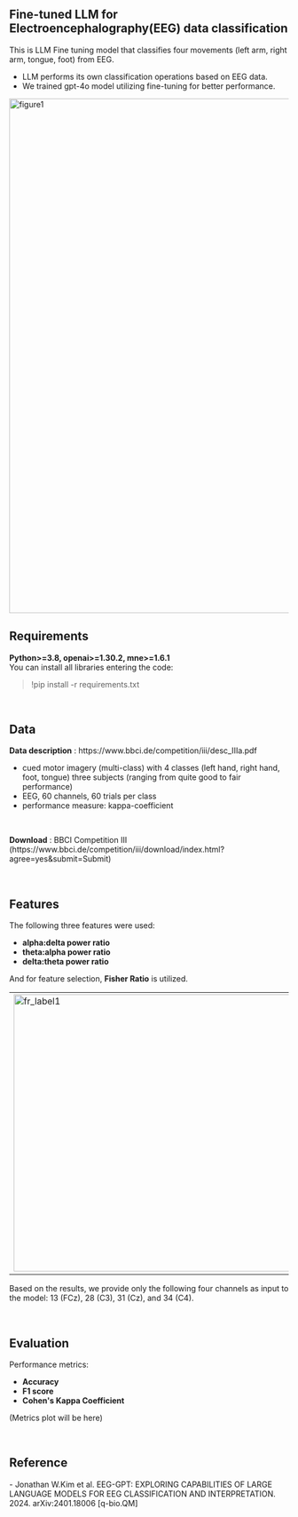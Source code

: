 <h2>Fine-tuned LLM for Electroencephalography(EEG) data classification</h2>
<p>This is LLM Fine tuning model that classifies four movements (left arm, right arm, tongue, foot) from EEG.</p>
<ul>
  <li>LLM performs its own classification operations based on EEG data.</li>
  <li>We trained gpt-4o model utilizing fine-tuning for better performance.</li>
</ul>
<img width="927" alt="figure1" src="https://github.com/user-attachments/assets/5e44d117-c761-4bcb-8ea0-a7a612ddc33a">

<br>
<h2>Requirements</h2>
<p><strong>Python>=3.8,   openai>=1.30.2,   mne>=1.6.1</strong><br>You can install all libraries entering the code: </p>
<blockquote>!pip install -r requirements.txt</blockquote>
<br>
<h2>Data</h2>
<p><strong>Data description</strong> : https://www.bbci.de/competition/iii/desc_IIIa.pdf</p>
  <ul>
    <li>cued motor imagery (multi-class) with 4 classes (left hand, right hand, foot, tongue) three subjects (ranging from quite good to fair performance)</li>
    <li>EEG, 60 channels, 60 trials per class</li>
    <li>performance measure: kappa-coefficient</li>
  </ul>
<br>
<p><strong>Download</strong> : BBCI Competition III (https://www.bbci.de/competition/iii/download/index.html?agree=yes&submit=Submit)</p>

<br>
<h2>Features</h2>
<p>The following three features were used: </p>
<ul><strong>
  <li>alpha:delta power ratio</li>
  <li>theta:alpha power ratio</li>
  <li>delta:theta power ratio</li>
</ul></strong>
<p>And for feature selection, <strong>Fisher Ratio</strong> is utilized.</p>
<table style="border-collapse: collapse; width: 100%; data-ke-align="alignLeft">
  <tbody>
        <tr>
            <td style="width: 50%;"><img width="499" alt="fr_label1" src="https://github.com/user-attachments/assets/d731b564-65e8-4f13-b28b-b6391eb267eb"></td>
            <td style="width: 50%;"><img width="501" alt="fr_label2" src="https://github.com/user-attachments/assets/0c621691-6dd3-4c89-9113-d0c7b0e3bf70"></td>
            <td style="width: 50%;"><img width="496" alt="fr_label3" src="https://github.com/user-attachments/assets/0479cd0c-5a48-4c4c-b763-0c06d253c81c"></td>
            <td style="width: 50%;"><img width="493" alt="fr_label4" src="https://github.com/user-attachments/assets/a825d381-3506-47b1-8c5b-82522fd770d3"></td>
        </tr>
  </tbody>
</table>
<p>Based on the results, we provide only the following four channels as input to the model: 13 (FCz), 28 (C3), 31 (Cz), and 34 (C4).</p>

<br>
<h2>Evaluation</h2>
<p>Performance metrics:
<ul>
  <li><strong>Accuracy</strong></li>
  <li><strong>F1 score</strong></li>
  <li><strong>Cohen's Kappa Coefficient</strong></li>
</ul>
<p>(Metrics plot will be here)</p>
</p>

<br>
<h2>Reference</h2>
<p>- Jonathan W.Kim et al. EEG-GPT: EXPLORING CAPABILITIES OF LARGE LANGUAGE MODELS FOR EEG CLASSIFICATION AND INTERPRETATION. 2024. arXiv:2401.18006 [q-bio.QM]</p>
